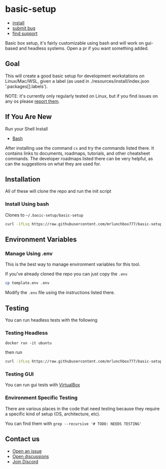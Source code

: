 # basic-setup

* [install](#install-using-bash)
* [submit bug](https://github.com/mrlunchbox777/basic-setup/issues/new?assignees=&labels=bug&template=bug.yaml&title=%5BBug%5D%3A+)
* [find support](https://github.com/mrlunchbox777/basic-setup/blob/main/.github/SUPPORT.md)

Basic box setup, it's fairly customizable using bash and will work on gui-based and headless systems. Open a pr if you want something added.

## Goal

This will create a good basic setup for development workstations on Linux/Mac/WSL, given a label (as used in ./resources/install/index.json '.packages[].labels').

NOTE: it's currently only regularly tested on Linux, but if you find issues on any os please [report them](https://github.com/mrlunchbox777/basic-setup/issues/new).

## If You Are New

Run your Shell Install

* [Bash](#install-using-bash)

After installing use the command `cs` and try the commands listed there. It contains links to documents, roadmaps, tutorials, and other cheatsheet commands. The developer roadmaps listed there can be very helpful, as can the suggestions on what they are used for.

## Installation

All of these will clone the repo and run the init script

### Install Using bash

Clones to `~/.basic-setup/basic-setup`

```bash
curl -1fLsq https://raw.githubusercontent.com/mrlunchbox777/basic-setup/main/basic-setup.sh | sh
```

## Environment Variables

### Manage Using .env

This is the best way to manage environment variables for this tool.

If you've already cloned the repo you can just copy the `.env`
```bash
cp template.env .env
```

Modify the `.env` file using the instructions listed there.

## Testing

You can run headless tests with the following

### Testing Headless

`docker run -it ubuntu`

then run

```bash
curl -1fLsq https://raw.githubusercontent.com/mrlunchbox777/basic-setup/main/basic-setup.sh | sh
```

### Testing GUI

You can run gui tests with [VirtualBox](https://www.virtualbox.org/wiki/Downloads)

### Environment Specific Testing

There are various places in the code that need testing because they require a specific kind of setup (OS, architecture, etc).

You can find them with `grep --recursive '# TODO: NEEDS TESTING'`

## Contact us

* [Open an issue](https://github.com/mrlunchbox777/basic-setup/issues/new/choose)
* [Open discussions](https://github.com/mrlunchbox777/basic-setup/discussions)
* [Join Discord](https://discord.gg/D68RzfvBhC)
